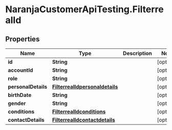 # NaranjaCustomerApiTesting.FilterrealId

## Properties

Name | Type | Description | Notes
------------ | ------------- | ------------- | -------------
**id** | **String** |  | [optional] 
**accountId** | **String** |  | [optional] 
**role** | **String** |  | [optional] 
**personalDetails** | [**FilterrealIdpersonaldetails**](FilterrealIdpersonaldetails.md) |  | [optional] 
**birthDate** | **String** |  | [optional] 
**gender** | **String** |  | [optional] 
**conditions** | [**FilterrealIdconditions**](FilterrealIdconditions.md) |  | [optional] 
**contactDetails** | [**FilterrealIdcontactdetails**](FilterrealIdcontactdetails.md) |  | [optional] 


